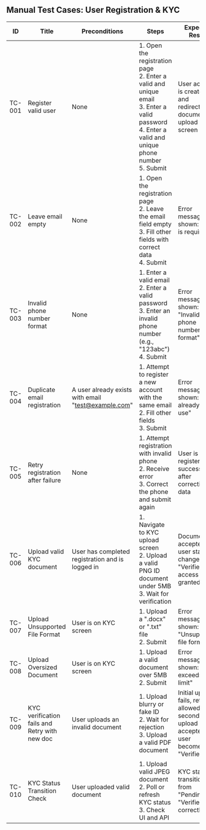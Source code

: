 ## Manual Test Cases: User Registration & KYC

| ID     | Title                                     | Preconditions                              | Steps                                                                                                                                         | Expected Result                                                                 |
|--------|-------------------------------------------|--------------------------------------------|-----------------------------------------------------------------------------------------------------------------------------------------------|----------------------------------------------------------------------------------|
| TC-001 | Register valid user                         | None                                       | 1. Open the registration page<br>2. Enter a valid and unique email<br>3. Enter a valid password<br>4. Enter a valid and unique phone number<br>5. Submit | User account is created and redirected to document upload screen                |
| TC-002 | Leave email empty                         | None                                       | 1. Open the registration page<br>2. Leave the email field empty<br>3. Fill other fields with correct data<br>4. Submit                                  | Error message shown: "Email is required"                                        |
| TC-003 | Invalid phone number format                | None                                       | 1. Enter a valid email<br>2. Enter a valid password<br>3. Enter an invalid phone number (e.g., "123abc")<br>4. Submit                         | Error message shown: "Invalid phone number format"                              |
| TC-004 | Duplicate email registration               | A user already exists with email "test@example.com" | 1. Attempt to register a new account with the same email<br>2. Fill other fields<br>3. Submit                                          | Error message shown: "Email already in use"                                     |
| TC-005 | Retry registration after failure           | None                                       | 1. Attempt registration with invalid phone<br>2. Receive error<br>3. Correct the phone and submit again                                      | User is registered successfully after correcting data                           |
| TC-006 | Upload valid KYC document                  | User has completed registration and is logged in | 1. Navigate to KYC upload screen<br>2. Upload a valid PNG ID document under 5MB<br>3. Wait for verification                        | Document is accepted, user status changes to "Verified", access is granted      |
| TC-007 | Upload Unsupported File Format             | User is on KYC screen                      | 1. Upload a ".docx" or ".txt" file<br>2. Submit                                                                                               | Error message shown: "Unsupported file format"                                  |
| TC-008 | Upload Oversized Document                  | User is on KYC screen                      | 1. Upload a valid document over 5MB<br>2. Submit                                                                                              | Error message shown: "File exceeds 5MB limit"                                   |
| TC-009 | KYC verification fails and Retry with new doc| User uploads an invalid document           | 1. Upload blurry or fake ID<br>2. Wait for rejection<br>3. Upload a valid PDF document                                                      | Initial upload fails, retry allowed; second upload accepted, user becomes "Verified" |
| TC-010 | KYC Status Transition Check                | User uploaded valid document               | 1. Upload valid JPEG document<br>2. Poll or refresh KYC status<br>3. Check UI and API                                                        | KYC status transitions from "Pending" → "Verified" correctly                    |
